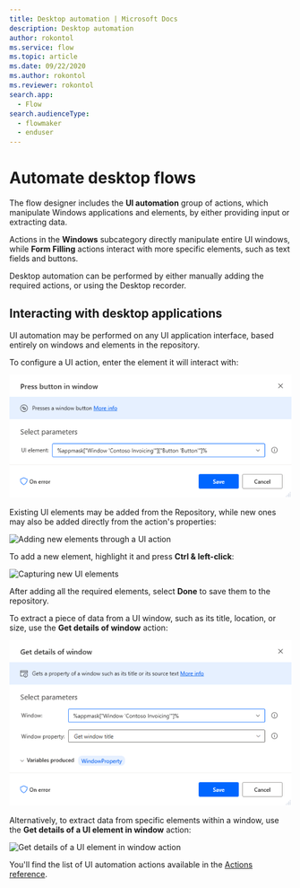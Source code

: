 ```yaml
---
title: Desktop automation | Microsoft Docs
description: Desktop automation
author: rokontol
ms.service: flow
ms.topic: article
ms.date: 09/22/2020
ms.author: rokontol
ms.reviewer: rokontol
search.app: 
  - Flow
search.audienceType: 
  - flowmaker
  - enduser
---
```


# Automate desktop flows



The flow designer includes the **UI automation** group of actions, which manipulate Windows applications and elements, by either providing input or extracting data.

Actions in the **Windows** subcategory directly manipulate entire UI windows, while **Form Filling** actions interact with more specific elements, such as text fields and buttons.

Desktop automation can be performed by either manually adding the required actions, or using the Desktop recorder.

## Interacting with desktop applications

UI automation may be performed on any UI application interface, based entirely on windows and elements in the repository.

To configure a UI action, enter the element it will interact with:

![Press button in window action](.\media\ui-automation\press-button-in-window-action.png)

Existing UI elements may be added from the Repository, while new ones may also be added directly from the action's properties:

![Adding new elements through a UI action](.\media\ui-automation\adding-new-elements-through-a-desktop-action.png)

To add a new element, highlight it and press **Ctrl & left-click**:

![Capturing new UI elements](.\media\ui-automation\capturing-new-desktop-elements.png)

After adding all the required elements, select **Done** to save them to the repository.

To extract a piece of data from a UI window, such as its title, location, or size, use the **Get details of window** action:

![Get details of window action](.\media\ui-automation\get-details-of-window-action.png)

Alternatively, to extract data from specific elements within a window, use the **Get details of a UI element in window** action:

![Get details of a UI element in window action](.\media\ui-automation\get-details-of-a-desktop-element-in-window.png)

You'll find the list of UI automation actions available in the [Actions reference](actions-reference/uiautomation.md).
